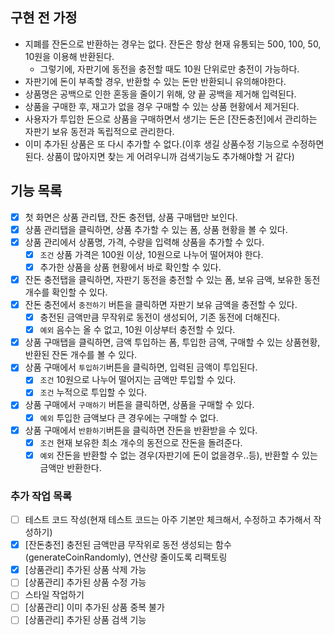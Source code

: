## 구현 전 가정

-   지폐를 잔돈으로 반환하는 경우는 없다. 잔돈은 항상 현재 유통되는 500, 100, 50, 10원을 이용해 반환된다.
    -   그렇기에, 자판기에 동전을 충전할 때도 10원 단위로만 충전이 가능하다.
-   자판기에 돈이 부족할 경우, 반환할 수 있는 돈만 반환되니 유의해야한다.
-   상품명은 공백으로 인한 혼동을 줄이기 위해, 양 끝 공백을 제거해 입력된다.
-   상품을 구매한 후, 재고가 없을 경우 구매할 수 있는 상품 현황에서 제거된다.
-   사용자가 투입한 돈으로 상품을 구매하면서 생기는 돈은 [잔돈충전]에서 관리하는 자판기 보유 동전과 독립적으로 관리한다.
-   이미 추가된 상품은 또 다시 추가할 수 없다.(이후 생길 상품수정 기능으로 수정하면 된다. 상품이 많아지면 찾는 게 어려우니까 검색기능도 추가해야할 거 같다)

## 기능 목록

-   [x] 첫 화면은 상품 관리탭, 잔돈 충전탭, 상품 구매탭만 보인다.
-   [x] 상품 관리탭을 클릭하면, 상품 추가할 수 있는 폼, 상품 현황을 볼 수 있다.
-   [x] 상품 관리에서 상품명, 가격, 수량을 입력해 상품을 추가할 수 있다.
    -   [x] `조건` 상품 가격은 100원 이상, 10원으로 나누어 떨어져야 한다.
    -   [x] 추가한 상품을 상품 현황에서 바로 확인할 수 있다.
-   [x] 잔돈 충전탭을 클릭하면, 자판기 동전을 충전할 수 있는 폼, 보유 금액, 보유한 동전 개수를 확인할 수 있다.
-   [x] 잔돈 충전에서 `충전하기` 버튼을 클릭하면 자판기 보유 금액을 충전할 수 있다.
    -   [x] 충전된 금액만큼 무작위로 동전이 생성되어, 기존 동전에 더해진다.
    -   [x] `예외` 음수는 올 수 없고, 10원 이상부터 충전할 수 있다.
-   [x] 상품 구매탭을 클릭하면, 금액 투입하는 폼, 투입한 금액, 구매할 수 있는 상품현황, 반환된 잔돈 개수를 볼 수 있다.
-   [x] 상품 구매에서 `투입하기`버튼을 클릭하면, 입력된 금액이 투입된다.
    -   [x] `조건` 10원으로 나누어 떨어지는 금액만 투입할 수 있다.
    -   [x] `조건` 누적으로 투입할 수 있다.
-   [x] 상품 구매에서 `구매하기` 버튼을 클릭하면, 상품을 구매할 수 있다.
    -   [x] `예외` 투입한 금액보다 큰 경우에는 구매할 수 없다.
-   [x] 상품 구매에서 `반환하기`버튼을 클릭하면 잔돈을 반환받을 수 있다.
    -   [x] `조건` 현재 보유한 최소 개수의 동전으로 잔돈을 돌려준다.
    -   [x] `예외` 잔돈을 반환할 수 없는 경우(자판기에 돈이 없을경우..등), 반환할 수 있는 금액만 반환한다.

### 추가 작업 목록

-   [ ] 테스트 코드 작성(현재 테스트 코드는 아주 기본만 체크해서, 수정하고 추가해서 작성하기)
-   [x] [잔돈충전] 충전된 금액만큼 무작위로 동전 생성되는 함수(generateCoinRandomly), 연산량 줄이도록 리팩토링
-   [x] [상품관리] 추가된 상품 삭제 가능
-   [ ] [상품관리] 추가된 상품 수정 가능
-   [ ] 스타일 작업하기
-   [ ] [상품관리] 이미 추가된 상품 중복 불가
-   [ ] [상품관리] 추가된 상품 검색 기능
